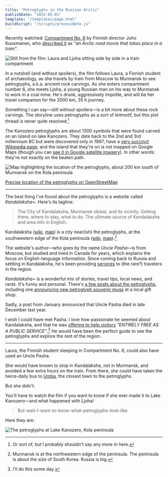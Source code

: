 ```yaml
---
title: "Petroglyphs in the Russian Arctic"
publishDate: "2022-05-01"
template: "/templates/page.html"
buildScript: "/scripts/processNote.js"
---
```


Recently watched: [Compartment No. 6](https://en.wikipedia.org/wiki/Compartment_No._6) by Finnish director Juho Kuosmanen, who [described it](https://www.theguardian.com/film/2022/apr/10/compartment-no-6-review-bittersweet-brief-encounter-on-an-arctic-bound-train) as _"an Arctic road movie that takes place in a train"_.

![Still from the film: Laura and Ljoha sitting side by side in a train compartment](/static/images/2022-05-01-compartment-no-6.webp)

In a nutshell (and without spoilers), the film follows Laura, a Finnish student of archaeology, as she travels by train from Moscow to Murmansk to see petroglyphs, a.k.a. ancient rock carvings. As she enters compartment number 6, she meets Ljoha, a young Russian man on his way to Murmansk to work in a coal mine. He's drunk, aggressively impolite, and will be her travel companion for the 2000 km, 35 h journey.

Something I can say—still without spoilers—is a bit more about these rock carvings. The storyline uses petroglyphs as a sort of leitmotif, but this plot thread is never quite resolved.[^1]

The Kanozero petroglyphs are about 1300 symbols that were found carved on an island on lake Kanozero. They date back to the 2nd and 3rd millennium BC but were discovered only in 1997; have a [very succinct Wikipedia page](https://en.wikipedia.org/wiki/Kanozero_Petroglyphs); and the island that they're on is not mapped on Google Maps (though you can [see it in Google satellite imagery](https://www.google.com/maps/@67.0758344,34.0950796,1824m/data=!3m1!1e3)). In other words: they're not exactly on the beaten path.

![Map highlighting the location of the petroglyphs, about 200 km south of Murmansk on the Kola peninsula](/static/images/2022-05-01-lake-kanozero.jpg)

[Precise location of the petroglyphs on OpenStreetMap](https://www.openstreetmap.org/way/428921154)

---

The best thing I've found about the petroglyphs is a website called _Kandalaksha+_. Here's its tagline:

> The City of Kandalaksha, Murmansk oblast, and its vicinity. Getting there, where to stay, what to do. The ultimate source of Kandalaksha and area info in English.

Kandalaksha ([wiki](https://en.wikipedia.org/wiki/Kandalaksha), [map](https://www.openstreetmap.org/relation/6332097)) is a city near(ish) the petroglyphs, at the southwestern edge of the Kola peninsula ([wiki](https://en.wikipedia.org/wiki/Kola_Peninsula), [map](https://www.openstreetmap.org/relation/5868101)).[^2]

The website's author—who goes by the name _Uncle Pasha_—is from Moscow, but studied and lived in Canada for years, which explains the focus on English-language information. Since coming back to Russia and settling in Kandalaksha, he's been providing [services](https://web.archive.org/web/20210120152437/https://kandalaksha.su/services/) to (the rare?) travelers in the region.

_Kandalaksha+_ is a wonderful mix of stories, travel tips, local news, and rants. It's funny and personal. There's [a few posts about the petroglyphs](https://web.archive.org/web/20210517125215/https://kandalaksha.su/category/south-kola/kanozero/), including one [announcing new petroglyph souvenir mugs](https://web.archive.org/web/20210302194415/https://kandalaksha.su/new-souvenirs-with-kanozeros-petroglyphs/) at a local gift shop.

Sadly, a post from January announced that Uncle Pasha died in late December last year.

I wish I could have met Pasha. I love how passionate he seemed about Kandalaksha, and that he was [offering to help visitors](https://web.archive.org/web/20210128043424/https://kandalaksha.su/free-for-asking-2/) _"ENTIRELY FREE AS A PUBLIC SERVICE"_.[^3] He would have been the perfect guide to see the petroglyphs and explore the rest of the region.

---

Laura, the Finnish student sleeping in Compartment No. 6, could also have used an Uncle Pasha.

She would have known to stop in Kandalaksha, not in Murmansk, and avoided a few extra hours on the train. From there, she could have taken the twice-daily bus to [Umba](https://web.archive.org/web/20210509204234/https://kandalaksha.su/umba/), the closest town to the petroglyphs.

But she didn't.

You'll have to watch the film if you want to know if she ever made it to Lake Kanozero—and what happened with Ljoha!

> But-wait-I-want-to-know-what-petroglyphs-look-like

Here they are:

![The petroglyphs at Lake Kanozero, Kola peninsula](/static/images/2022-05-01-petroglyphs.jpg)

[^1]: Or sort of, but I probably shouldn't say any more in here.
[^2]: Murmansk is at the northwestern edge of the peninsula. The peninsula is about the size of South Korea. Russia is big.
[^3]: I'll do this some day.
